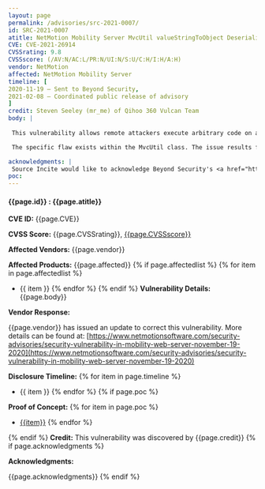```yaml
---
layout: page
permalink: /advisories/src-2021-0007/
id: SRC-2021-0007
atitle: NetMotion Mobility Server MvcUtil valueStringToObject Deserialization of Untrusted Data Remote Code Execution Vulnerability
CVE: CVE-2021-26914
CVSSrating: 9.8
CVSSscore: (/AV:N/AC:L/PR:N/UI:N/S:U/C:H/I:H/A:H)
vendor: NetMotion
affected: NetMotion Mobility Server
timeline: [
2020-11-19 – Sent to Beyond Security,
2021-02-08 – Coordinated public release of advisory
]
credit: Steven Seeley (mr_me) of Qihoo 360 Vulcan Team
body: |
 
 This vulnerability allows remote attackers execute arbitrary code on affected installations of NetMotion Mobility Server. Authentication is not required to exploit this vulnerability.

 The specific flaw exists within the MvcUtil class. The issue results from the lack of proper validation of user-supplied data, which can result in deserialization of untrusted data. An attacker can leverage this vulnerability to execute arbitrary code in the context of SYSTEM. 

acknowledgments: |
 Source Incite would like to acknowledge Beyond Security's <a href="http://www.beyondsecurity.com/ssd.html">SSD</a> program for the help with co-ordination of this vulnerability. More details can be found on their blog at <a href="https://ssd-disclosure.com/ssd-advisory-netmotion-mobility-server-multiple-deserialization-of-untrusted-data-lead-to-rce/">https://ssd-disclosure.com/ssd-advisory-netmotion-mobility-server-multiple-deserialization-of-untrusted-data-lead-to-rce/</a>.
poc:
---
```


#### **{{page.id}} : {{page.atitle}}**

**CVE ID:**
{{page.CVE}}

**CVSS Score:**
{{page.CVSSrating}}, [{{page.CVSSscore}}](https://nvd.nist.gov/vuln-metrics/cvss/v3-calculator?vector={{page.CVSSscore}})

**Affected Vendors:**
{{page.vendor}}

**Affected Products:**
{{page.affected}}
{% if page.affectedlist %}
{% for item in page.affectedlist %}
  - {{ item }}
{% endfor %}
{% endif %}
**Vulnerability Details:**
{{page.body}}

**Vendor Response:**

{{page.vendor}} has issued an update to correct this vulnerability. More details can be found at: [https://www.netmotionsoftware.com/security-advisories/security-vulnerability-in-mobility-web-server-november-19-2020](https://www.netmotionsoftware.com/security-advisories/security-vulnerability-in-mobility-web-server-november-19-2020)

**Disclosure Timeline:**
{% for item in page.timeline %}
  - {{ item }}
{% endfor %}
{% if page.poc %}

**Proof of Concept:**
{% for item in page.poc %}
  - [{{item}}]({{item}})
{% endfor %}

{% endif %}
**Credit:**
This vulnerability was discovered by {{page.credit}}
{% if page.acknowledgments %}

**Acknowledgments:**

{{page.acknowledgments}}
{% endif %}
